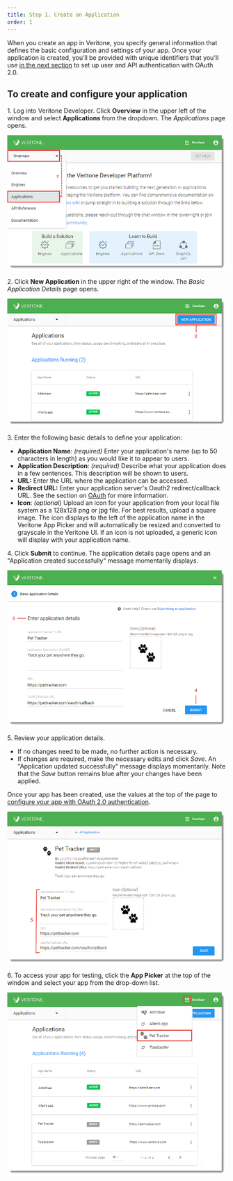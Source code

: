 ```yaml
---
title: Step 1. Create an Application
order: 1
---
```


When you create an app in Veritone, you specify general information that defines the basic configuration and settings of your app. Once your application is created, you’ll be provided with unique identifiers that you'll use [in the next section](step-2/) to set up user and API authentication with OAuth 2.0. 

## To create and configure your application
1\.  Log into Veritone Developer. Click **Overview** in the upper left of the window and select **Applications** from the dropdown. The _Applications_ page opens.

![VDA-Create-Application-1](VDA-Create-Application-1.png)

2\. Click **New Application** in the upper right of the window. The _Basic Application Details_ page opens.

![VDA-Create-Application-2](VDA-Create-Application-2.png)

3\. Enter the following basic details to define your application:  

* **Application Name**: _(required)_ Enter your application's name (up to 50 characters in length) as you would like it to appear to users.
* **Application Description**: _(required)_ Describe what your application does in a few sentences. This description will be shown to users.
*   **URL:** Enter the URL where the application can be accessed.
*   **Redirect URL:** Enter your application server's Oauth2 redirect/callback URL. See the section on [OAuth](../../oauth) for more information. 
*   **Icon**: _(optional)_ Upload an icon for your application from your local file system as a 128x128 png or jpg file. For best results, upload a square image. The icon displays to the left of the application name in the Veritone App Picker and will automatically be resized and converted to grayscale in the Veritone UI. If an icon is not uploaded, a generic icon will display with your application name.

4\. Click **Submit** to continue. The application details page opens and an "Application created successfully" message momentarily displays. 

![VDA-Create-Application-3](VDA-Create-Application-3.png)

5\. Review your application details.

*   If no changes need to be made, no further action is necessary.
*   If changes are required, make the necessary edits and click _Save_. An "Application updated successfully" message displays momentarily. Note that the _Save_ button remains blue after your changes have been applied. 

Once your app has been created, use the values at the top of the page to [configure your app with OAuth 2.0 authentication](../../oauth). 

![VDA-Create-Application-4](VDA-Create-Application-4.png)

6\. To access your app for testing, click the **App Picker** at the top of the window and select your app from the drop-down list.

![VDA Access Application from App Picker](VDA-Access-Application-from-App-Picker.png)
